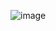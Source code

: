![image](https://user-images.githubusercontent.com/63789702/188315588-34774e9a-7ae6-4eca-913a-00c5ddd8fcdf.png)

